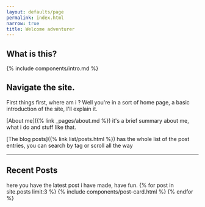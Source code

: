 ```yaml
---
layout: defaults/page
permalink: index.html
narrow: true
title: Welcome adventurer
---
```


## What is this?

{% include components/intro.md %}

## Navigate the site.

First things first, where am i ?
Well you're in a sort of home page, a basic introduction of the site, I'll explain it.

[About me]({% link _pages/about.md %}) it's a brief summary about me, what i do and stuff like that.

[The blog posts]({% link list/posts.html %}) has the whole list of the post entries, you can search by tag or scroll all the way

<hr />

## Recent Posts
here you have the latest post i have made, have fun.
{% for post in site.posts limit:3 %}
{% include components/post-card.html %}
{% endfor %}


